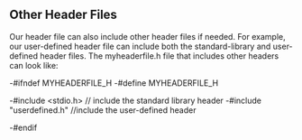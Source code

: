 ## Other Header Files

Our header file can also include other header files if needed. For example, our user-defined header file can include both the standard-library and user-defined header files.
    The myheaderfile.h file that includes other headers can look like:
    
-#ifndef MYHEADERFILE_H
-#define MYHEADERFILE_H

-#include <stdio.h> // include the standard library header
-#include "userdefined.h" //include the user-defined header

-#endif
